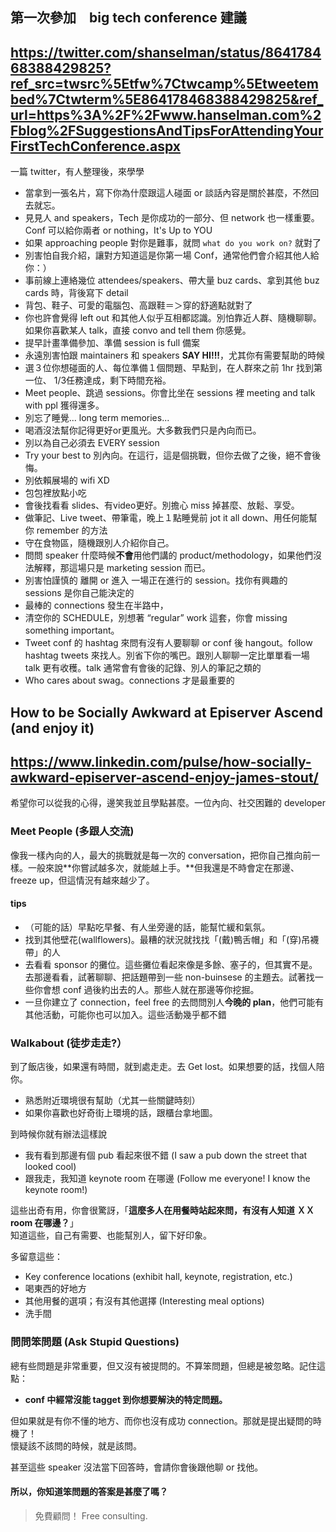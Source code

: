 ## 第一次參加　big tech conference 建議
## https://twitter.com/shanselman/status/864178468388429825?ref_src=twsrc%5Etfw%7Ctwcamp%5Etweetembed%7Ctwterm%5E864178468388429825&ref_url=https%3A%2F%2Fwww.hanselman.com%2Fblog%2FSuggestionsAndTipsForAttendingYourFirstTechConference.aspx

一篇 twitter，有人整理後，來學學
- 當拿到一張名片，寫下你為什麼跟這人碰面 or 談話內容是關於甚麼，不然回去就忘。
- 見見人 and speakers，Tech 是你成功的一部分、但 network 也一樣重要。 Conf 可以給你兩者 or nothing，It's Up to YOU
- 如果 approaching people 對你是難事，就問 `what do you work on?` 就對了
- 別害怕自我介紹，讓對方知道這是你第一場 Conf，通常他們會介紹其他人給你：）
- 事前線上連絡幾位 attendees/speakers、帶大量 buz cards、拿到其他 buz cards 時，背後寫下 detail
- 背包、鞋子、可愛的電腦包、高跟鞋＝＞穿的舒適點就對了
- 你也許會覺得 left out 和其他人似乎互相都認識。別怕靠近人群、隨機聊聊。如果你喜歡某人 talk，直接 convo and tell them 你感覺。
- 提早計畫準備參加、準備 session is full 備案
- 永遠別害怕跟 maintainers 和 speakers **SAY HI!!!**，尤其你有需要幫助的時候
- 選３位你想碰面的人、每位準備１個問題、早點到，在人群來之前 1hr 找到第一位、 1/3任務達成，剩下時間充裕。
- Meet people、跳過 sessions。你會比坐在 sessions 裡 meeting and talk with ppl 獲得還多。
- 別忘了睡覺... long term memories...
- 喝酒沒法幫你記得更好or更風光。大多數我們只是內向而已。
- 別以為自己必須去 EVERY session
- Try your best to 別內向。在這行，這是個挑戰，但你去做了之後，絕不會後悔。
- 別依賴展場的 wifi XD
- 包包裡放點小吃
- 會後找看看 slides、有video更好。別擔心 miss 掉甚麼、放鬆、享受。
- 做筆記、Live tweet、帶筆電，晚上１點睡覺前 jot it all down、用任何能幫你 remember 的方法
- 守在食物區，隨機跟別人介紹你自己。
- 問問 speaker 什麼時候**不會**用他們講的 product/methodology，如果他們沒法解釋，那這場只是 marketing session 而已。
- 別害怕謹慎的 離開 or 進入 一場正在進行的 session。找你有興趣的 sessions 是你自己能決定的
- 最棒的 connections 發生在半路中，
- 清空你的 SCHEDULE，別想著 “regular” work 這套，你會 missing something important。
- Tweet conf 的 hashtag 來問有沒有人要聊聊 or conf 後 hangout。follow hashtag tweets 來找人。別省下你的嘴巴。跟別人聊聊一定比單單看一場 talk 更有收穫。talk 通常會有會後的記錄、別人的筆記之類的
- Who cares about swag。connections 才是最重要的

## How to be Socially Awkward at Episerver Ascend (and enjoy it)
## https://www.linkedin.com/pulse/how-socially-awkward-episerver-ascend-enjoy-james-stout/
希望你可以從我的心得，邊笑我並且學點甚麼。一位內向、社交困難的 developer 


### Meet People (多跟人交流)
像我一樣內向的人，最大的挑戰就是每一次的 conversation，把你自己推向前一樣。一般來說**你嘗試越多次，就能越上手。**但我還是不時會定在那邊、freeze up，但這情況有越來越少了。  

#### tips
- （可能的話）早點吃早餐、有人坐旁邊的話，能幫忙緩和氣氛。
- 找到其他壁花(wallflowers)。最糟的狀況就找找「(戴)鴨舌帽」和「(穿)吊襪帶」的人
- 去看看 sponsor 的攤位。這些攤位看起來像是多餘、塞子的，但其實不是。去那邊看看，試著聊聊、把話題帶到一些 non-buinsese 的主題去。試著找一些你會想 conf 過後約出去的人。那些人就在那邊等你挖掘。
- 一旦你建立了 connection，feel free 的去問問別人**今晚的 plan**，他們可能有其他活動，可能你也可以加入。這些活動幾乎都不錯

### Walkabout (徒步走走?）
到了飯店後，如果還有時間，就到處走走。去 Get lost。如果想要的話，找個人陪你。
- 熟悉附近環境很有幫助（尤其一些關鍵時刻）
- 如果你喜歡也好奇街上環境的話，跟櫃台拿地圖。

到時候你就有辦法這樣說
- 我有看到那邊有個 pub 看起來很不錯 (I saw a pub down the street that looked cool)
- 跟我走，我知道 keynote room 在哪邊 (Follow me everyone! I know the keynote room!)

這些出奇有用，你會很驚訝，「**這麼多人在用餐時站起來問，有沒有人知道 ＸＸ room 在哪邊？**」  
知道這些，自己有需要、也能幫別人，留下好印象。

多留意這些：
- Key conference locations (exhibit hall, keynote, registration, etc.)
- 喝東西的好地方
- 其他用餐的選項；有沒有其他選擇 (Interesting meal options)
- 洗手間

### 問問笨問題 (Ask Stupid Questions)
總有些問題是非常重要，但又沒有被提問的。不算笨問題，但總是被忽略。記住這點：
- **conf 中經常沒能 tagget 到你想要解決的特定問題。**

但如果就是有你不懂的地方、而你也沒有成功 connection。那就是提出疑問的時機了！  
懷疑該不該問的時候，就是該問。

甚至這些 speaker 沒法當下回答時，會請你會後跟他聊 or 找他。  

#### 所以，你知道笨問題的答案是甚麼了嗎？
> 免費顧問！ Free consulting.


